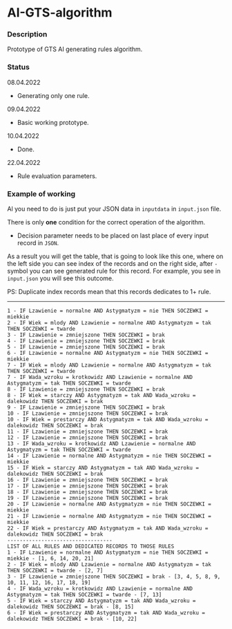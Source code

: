 # AI-GTS-algorithm

### Description

Prototype of GTS AI generating rules algorithm.

### Status
08.04.2022

- Generating only one rule.

09.04.2022

- Basic working prototype.

10.04.2022

- Done.

22.04.2022

- Rule evaluation parameters.

### Example of working

Al you need to do is just put your JSON data in `inputdata` in `input.json` file.

There is only **one** condition for the correct operation of the algorithm.

- Decision parameter needs to be placed on last place of every input record in `JSON`.

As a result you will get the table, that is going to look like this one,
where on the left side you can see index of the records and on the right side, after `-` symbol
you can see generated rule for this record. For example, you see in `input.json` you will see
this outcome.

PS: Duplicate index records mean that this records dedicates to 1+ rule.

---
```
1 - IF Lzawienie = normalne AND Astygmatyzm = nie THEN SOCZEWKI = miekkie
2 - IF Wiek = mlody AND Lzawienie = normalne AND Astygmatyzm = tak THEN SOCZEWKI = twarde
3 - IF Lzawienie = zmniejszone THEN SOCZEWKI = brak
4 - IF Lzawienie = zmniejszone THEN SOCZEWKI = brak
5 - IF Lzawienie = zmniejszone THEN SOCZEWKI = brak
6 - IF Lzawienie = normalne AND Astygmatyzm = nie THEN SOCZEWKI = miekkie
7 - IF Wiek = mlody AND Lzawienie = normalne AND Astygmatyzm = tak THEN SOCZEWKI = twarde
7 - IF Wada_wzroku = krotkowidz AND Lzawienie = normalne AND Astygmatyzm = tak THEN SOCZEWKI = twarde
8 - IF Lzawienie = zmniejszone THEN SOCZEWKI = brak
8 - IF Wiek = starczy AND Astygmatyzm = tak AND Wada_wzroku = dalekowidz THEN SOCZEWKI = brak
9 - IF Lzawienie = zmniejszone THEN SOCZEWKI = brak
10 - IF Lzawienie = zmniejszone THEN SOCZEWKI = brak
10 - IF Wiek = prestarczy AND Astygmatyzm = tak AND Wada_wzroku = dalekowidz THEN SOCZEWKI = brak
11 - IF Lzawienie = zmniejszone THEN SOCZEWKI = brak
12 - IF Lzawienie = zmniejszone THEN SOCZEWKI = brak
13 - IF Wada_wzroku = krotkowidz AND Lzawienie = normalne AND Astygmatyzm = tak THEN SOCZEWKI = twarde
14 - IF Lzawienie = normalne AND Astygmatyzm = nie THEN SOCZEWKI = miekkie
15 - IF Wiek = starczy AND Astygmatyzm = tak AND Wada_wzroku = dalekowidz THEN SOCZEWKI = brak
16 - IF Lzawienie = zmniejszone THEN SOCZEWKI = brak
17 - IF Lzawienie = zmniejszone THEN SOCZEWKI = brak
18 - IF Lzawienie = zmniejszone THEN SOCZEWKI = brak
19 - IF Lzawienie = zmniejszone THEN SOCZEWKI = brak
20 - IF Lzawienie = normalne AND Astygmatyzm = nie THEN SOCZEWKI = miekkie
21 - IF Lzawienie = normalne AND Astygmatyzm = nie THEN SOCZEWKI = miekkie
22 - IF Wiek = prestarczy AND Astygmatyzm = tak AND Wada_wzroku = dalekowidz THEN SOCZEWKI = brak
----------------------------------
LIST OF ALL RULES AND DEDICATED RECORDS TO THOSE RULES
1 - IF Lzawienie = normalne AND Astygmatyzm = nie THEN SOCZEWKI = miekkie - [1, 6, 14, 20, 21]
2 - IF Wiek = mlody AND Lzawienie = normalne AND Astygmatyzm = tak THEN SOCZEWKI = twarde - [2, 7]
3 - IF Lzawienie = zmniejszone THEN SOCZEWKI = brak - [3, 4, 5, 8, 9, 10, 11, 12, 16, 17, 18, 19]
4 - IF Wada_wzroku = krotkowidz AND Lzawienie = normalne AND Astygmatyzm = tak THEN SOCZEWKI = twarde - [7, 13]
5 - IF Wiek = starczy AND Astygmatyzm = tak AND Wada_wzroku = dalekowidz THEN SOCZEWKI = brak - [8, 15]
6 - IF Wiek = prestarczy AND Astygmatyzm = tak AND Wada_wzroku = dalekowidz THEN SOCZEWKI = brak - [10, 22]
```
